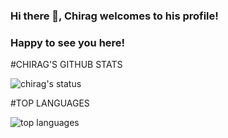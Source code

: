 ### Hi there 👋, Chirag welcomes to his profile!
### Happy to see you here!

#CHIRAG'S GITHUB STATS


![chirag's status](https://github-readme-stats.vercel.app/api?username=chirag1407&count_private=true&show_icons=true&theme=radical)

#TOP LANGUAGES



![top languages](https://github-readme-stats.vercel.app/api/top-langs/?username=chirag1407&show_icons=true&theme=radical)
<!--
**chirag1407/chirag1407** is a ✨ _special_ ✨ repository because its `README.md` (this file) appears on your GitHub profile.

Here are some ideas to get you started:

- 🔭 I’m currently working on ...
- 🌱 I’m currently learning ...
- 👯 I’m looking to collaborate on ...
- 🤔 I’m looking for help with ...
- 💬 Ask me about ...
- 📫 How to reach me: ...
- 😄 Pronouns: ...
- ⚡ Fun fact: ...
-->

